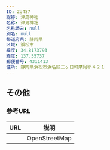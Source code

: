 ```yaml
---
ID: 2g4S7
総称: 津島神社
名称: 津島神社
名称読み: null
別名: null
都道府県: 静岡県
区域: 浜松市
緯度: 34.8173793
経度: 137.55737
郵便番号: 4311413
住所: 静岡県浜松市浜名区三ヶ日町摩訶耶４２１
---
```


## その他

### 参考URL

| URL | 説明          |
| --- | ------------- |
|     | OpenStreetMap |

